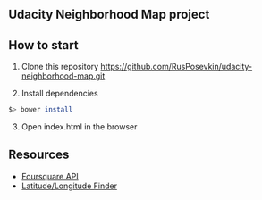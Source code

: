 ## Udacity Neighborhood Map project

## How to start
1. Clone this repository https://github.com/RusPosevkin/udacity-neighborhood-map.git

2. Install dependencies
  ```bash
  $> bower install
  ```
3. Open index.html in the browser

## Resources
* [Foursquare API](https://developer.foursquare.com/)
* [Latitude/Longitude Finder](https://mynasadata.larc.nasa.gov/latitudelongitude-finder/)
